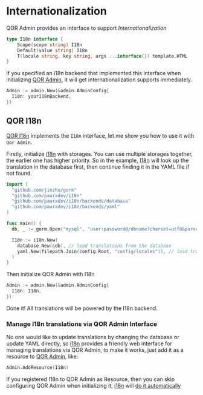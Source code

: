 # Internationalization

QOR Admin provides an interface to support *Internationalization*

```go
type I18n interface {
    Scope(scope string) I18n
    Default(value string) I18n
    T(locale string, key string, args ...interface{}) template.HTML
}
```

If you specified an i18n backend that implemented this interface when initializing [QOR Admin](/admin/README.md), it will get internationalization supports immediately.

```go
Admin := admin.New(&admin.AdminConfig{
  I18n: yourI18nBackend,
})
```

## QOR I18n

[QOR I18n](https://github.com/pauradev/i18n) implements the `I18n` interface, let me show you how to use it with `Qor Admin`.

Firstly, initialize [i18n](https://github.com/pauradev/i18n) with storages. You can use multiple storages together, the earlier one has higher priority. So in the example, [I18n](https://github.com/pauradev/i18n) will look up the translation in the database first, then continue finding it in the YAML file if not found.

  ```go
  import (
    "github.com/jinzhu/gorm"
    "github.com/pauradev/i18n"
    "github.com/pauradev/i18n/backends/database"
    "github.com/pauradev/i18n/backends/yaml"
  )

  func main() {
    db, _ := gorm.Open("mysql", "user:password@/dbname?charset=utf8&parseTime=True&loc=Local")

    I18n := i18n.New(
      database.New(&db), // load translations from the database
      yaml.New(filepath.Join(config.Root, "config/locales")), // load translations from the YAML files in directory `config/locales`
    )
  }
  ```

Then initialize QOR Admin with I18n

  ```go
  Admin := admin.New(&admin.AdminConfig{
    I18n: I18n,
  })
  ```

Done it! All translations will be powered by the I18n backend.

### Manage I18n translations via QOR Admin Interface

No one would like to update translations by changing the database or update YAML directly, so [i18n](https://github.com/pauradev/i18n) provides a friendly web interface for managing translations via QOR Admin, to make it works, just add it as a resource to [QOR Admin](/admin/README.md), like:

```go
Admin.AddResource(I18n)
```

If you registered I18n to QOR Admin as Resource, then you can skip configuring QOR Admin when initializing it, [i18n](https://github.com/pauradev/i18n) will [do it automatically](/admin/theming_and_customization.md)
